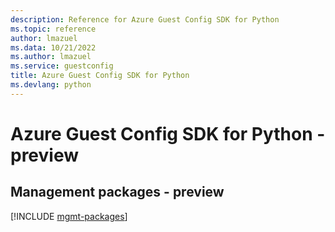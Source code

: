 ```yaml
---
description: Reference for Azure Guest Config SDK for Python
ms.topic: reference
author: lmazuel
ms.data: 10/21/2022
ms.author: lmazuel
ms.service: guestconfig
title: Azure Guest Config SDK for Python
ms.devlang: python
---
```

# Azure Guest Config SDK for Python - preview

## Management packages - preview
[!INCLUDE [mgmt-packages](guest-config-mgmt-index.md)]